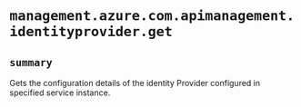 # `management.azure.com.apimanagement.identityprovider.get`

## `summary`
Gets the configuration details of the identity Provider configured in specified service instance.


